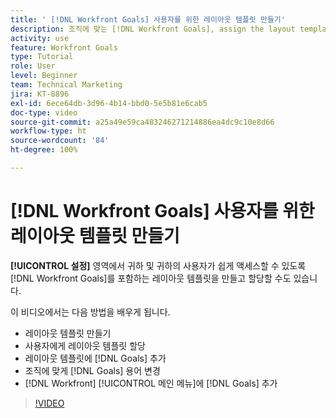 ```yaml
---
title: ' [!DNL Workfront Goals] 사용자를 위한 레이아웃 템플릿 만들기'
description: 조직에 맞는 [!DNL Workfront Goals], assign the layout template to users, and change [!DNL Goals] 용어를 사용하여 레이아웃 템플릿을 만드는 방법에 대해 알아봅니다.
activity: use
feature: Workfront Goals
type: Tutorial
role: User
level: Beginner
team: Technical Marketing
jira: KT-8896
exl-id: 6ece64db-3d96-4b14-bbd0-5e5b81e6cab5
doc-type: video
source-git-commit: a25a49e59ca483246271214886ea4dc9c10e8d66
workflow-type: ht
source-wordcount: '84'
ht-degree: 100%

---
```


# [!DNL Workfront Goals] 사용자를 위한 레이아웃 템플릿 만들기

**[!UICONTROL 설정]** 영역에서 귀하 및 귀하의 사용자가 쉽게 액세스할 수 있도록 [!DNL Workfront Goals]를 포함하는 레이아웃 템플릿을 만들고 할당할 수도 있습니다.

이 비디오에서는 다음 방법을 배우게 됩니다.

* 레이아웃 템플릿 만들기
* 사용자에게 레이아웃 템플릿 할당
* 레이아웃 템플릿에 [!DNL Goals] 추가
* 조직에 맞게 [!DNL Goals] 용어 변경
* [!DNL Workfront] [!UICONTROL 메인 메뉴]에 [!DNL Goals] 추가

>[!VIDEO](https://video.tv.adobe.com/v/335190/?quality=12&learn=on)

<!--
Learn more graphic
-->
